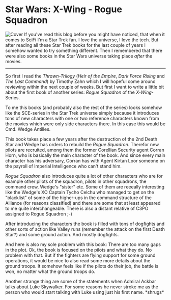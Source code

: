 # Star Wars: X-Wing - Rogue Squadron

<img src="http://zerokspot.com/uploads/xwing-roguesquadron.jpg" alt="Cover" class="left"/> If you've read this blog before you might have noticed, that when it comes to SciFi I'm a Star Trek fan. I love the universe, I love the tech. But after reading all these Star Trek books for the last couple of years I somehow wanted to try something different. Then I remembered that there were also some books in the Star Wars universe taking place _after_ the movies.

-------------------------------

 So first I read the _Thrawn-Trilogy_ (_Heir of the Empire_, _Dark Force Rising_ and _The Last Command_) by Timothy Zahn which I will hopeful come around reviewing within the next couple of weeks. But first I want to write a little bit about the first book of another series: _Rogue Squadron_ of the _X-Wing_-Series.

To me this books (and probably also the rest of the series) looks somehow like the SCE-series in the Star Trek universe simply because it introduces tons of new characters with one or two reference characters known from the movies which were only side characters there. In this case this would be Cmd. Wedge Antilles.

This book takes place a few years after the destruction of the 2nd Death Star and Wedge has orders to rebuild the _Rogue Squadron_. Therefor new pilots are recruited, among them the former Corellian Security agent Corran Horn, who is basically the main character of the book. And since every main character has his adversary, Corran has with Agent Kirtan Loor someone on the payroll of Imperial Intelligence who can't stand him.

_Rogue Squadron_ also introduces quite a lot of other characters who are for example other pilots of the squadron, pilots in other squadrons, the command crew, Wedge's "sister" etc. Some of them are reeeally interesting like the Wedge's XO Captain Tycho Celchu who managed to get on the "blacklist" of some of the higher-ups in the command structure of the Alliance (for reasons classified) and there are some that at least appeared to me quite interchangeable. There is also a distant relative of C3PO assigned to Rogue Squadron ;-)

After introducing the characters the book is filled with tons of dogfights and other sorts of action like Valley runs (remember the attack on the first Death Star?) and some ground action. And mostly dogfights.

And here is also my sole problem with this book: There are too many gaps in the plot. Ok, the book is focused on the pilots and what they do. No problem with that. But if the fighters are flying support for some ground operations, it would be nice to also read some more details about the ground troops. It somehow feels like if the pilots do their job, the battle is won, no matter what the ground troops do.

Another strange thing are some of the statements when Admiral Ackbar talks about Luke Skywalker. For some reasons he never stroke me as the person who would start talking with Luke using just his first name. \*shrugs\*